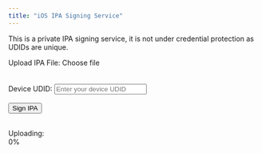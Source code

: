 ```yaml
---
title: "iOS IPA Signing Service"
---
```


This is a private IPA signing service, it is not under credential protection as UDIDs are unique.

<form id="signForm">
  <div class="custom-file-container">
    <label for="ipaFile" style="white-space: nowrap;">Upload IPA File:</label>
    <input type="file" id="ipaFile" name="file" accept=".ipa" style="display: none;">
    <label for="ipaFile" id="ipaFileLabel" class="custom-file-label">Choose file</label>
  </div>
  <br><br>
  <label for="udid">Device UDID:</label>
  <input type="password" id="udid" name="udid" placeholder="Enter your device UDID" required autocomplete="current-password" class="form-input">
  <br><br>
  <button type="submit" class="text-button">Sign IPA</button>
</form>

<br>
<div class="loader" id="loader"></div>
    
<div class="progress-container" id="progressContainer">
  <label for="progressFill">Uploading:</label>
  <div class="custom-progress-bar">
    <div class="custom-progress-fill" id="progressFill"></div>
  </div>
  <span id="progressPercent">0%</span>
</div>
  
<div id="message" class="message"></div>

<script src="https://cdnjs.cloudflare.com/ajax/libs/qrcodejs/1.0.0/qrcode.min.js"></script>
<script>
  const form = document.getElementById('signForm');
  const messageDiv = document.getElementById('message');
  const loader = document.getElementById('loader');
  const progressContainer = document.getElementById('progressContainer');
  const progressFill = document.getElementById('progressFill');
  const progressPercent = document.getElementById('progressPercent');
        
  let currentProgress = 0;
  let targetProgress = 0;
        
  const isAppleDevice = () => {
    return /iPhone|iPad|iPod|AppleWatch|Vision/i.test(navigator.userAgent);
  };
        
  document.getElementById("ipaFile").addEventListener("change", function(event) {
    if (event.target.files.length > 0) {
      document.getElementById("ipaFileLabel").textContent = event.target.files[0].name;
    }
  });
        
  form.addEventListener('submit', function (e) {
    e.preventDefault();
    messageDiv.style.display = 'none';
    loader.style.display = 'block';
    progressContainer.style.display = 'block';
    progressFill.style.width = '0%';
    progressPercent.textContent = '0%';
    messageDiv.innerHTML = '';
    currentProgress = 0;
    targetProgress = 0;
            
    const formData = new FormData(form);
    const xhr = new XMLHttpRequest();
            
    xhr.open('POST', 'https://iosign.erny.dev/sign', true);
            
    xhr.upload.addEventListener('progress', (event) => {
      if (event.lengthComputable) {
        if (event.loaded === event.total) {
          progressContainer.style.display = 'none';
          messageDiv.classList.remove('error', 'success');
          messageDiv.classList.add('success');
          messageDiv.innerHTML = `
            <strong>IPA signing is in progress. Please wait...</strong>
          `;
          messageDiv.style.display = 'block';
        } else {
          targetProgress = Math.round((event.loaded / event.total) * 100);
          animateProgress();
        }
      } else {
        console.log('Progress not computable');
      }
    });
            
    xhr.onreadystatechange = function () {
      if (xhr.readyState === XMLHttpRequest.DONE) {
        console.log('Upload completed');
        loader.style.display = 'none';
        progressContainer.style.display = 'none';
        
        if (xhr.status === 200) {
          const result = JSON.parse(xhr.responseText);
          messageDiv.classList.add('success');

          messageDiv.innerHTML = `
            <strong>${result.message}</strong>
            <div class="links">
              <a href="${result.ipa_url}" target="_blank">Download Signed IPA</a>
              <br>
              <a href="${result.ota_url}" target="_blank">Download OTA Plist</a>
            </div>
            <br>
          `;
          
          if (isAppleDevice()) {
            messageDiv.innerHTML += `
              <a href="${result.install_url}" class="install-button">Install on Device</a>
            `;
          } else {
            var qrSize = Math.floor(window.innerWidth * 0.15);
            messageDiv.innerHTML += `
              <strong>Scan this QR code with the iOS Camera app to install the IPA</strong>
              <br><br>
              <div id="qrCode" style="width: ${qrSize}px; height: ${qrSize}px;"></div>
            `;
            
            new QRCode(document.getElementById("qrCode"), {
              text: result.install_url,
              width: qrSize,
              height: qrSize,
              colorDark: "#000000",
              colorLight: "#ffffff",
              correctLevel: QRCode.CorrectLevel.M
            });
          }
          
          messageDiv.style.display = 'block';
        } else {
          const result = JSON.parse(xhr.responseText);
          messageDiv.classList.add('error');
          messageDiv.textContent = result.message || 'An error occurred while processing your request.';
          messageDiv.style.display = 'block';
        }
      }
    };
            
    xhr.onerror = function () {
      console.log('Network error occurred');
      loader.style.display = 'none';
      progressContainer.style.display = 'none';
      messageDiv.classList.add('error');
      messageDiv.textContent = 'A network error occurred. Please try again later.';
      messageDiv.style.display = 'block';
    };
            
    xhr.send(formData);
  });
        
  function animateProgress() {
    if (currentProgress < targetProgress) {
      currentProgress++;
      progressFill.style.width = `${currentProgress}%`;
      progressPercent.textContent = `${currentProgress}%`;
      requestAnimationFrame(animateProgress);
    }
  }
</script>
